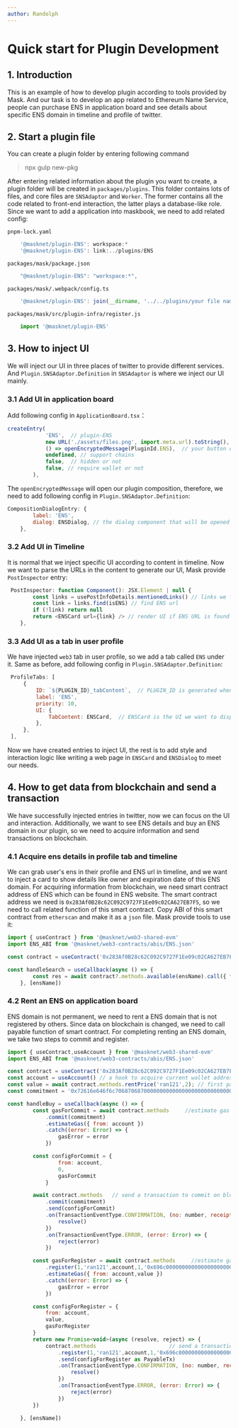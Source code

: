 ```yaml
---
author: Randolph
---
```


# Quick start for Plugin Development

## 1. Introduction

This is an example of how to develop plugin according to tools provided by Mask. And our task is to develop an app related to Ethereum Name Service, people can purchase ENS in application board and see details about specific ENS domain in timeline and profile of twitter.

## 2. Start a plugin file

You can create a plugin folder by entering following command

> npx gulp new-pkg

After entering related information about the plugin you want to create, a plugin folder will be created in `packages/plugins`. This folder contains lots of files, and core files are `SNSAdaptor` and `Worker`. The former contains all the code related to front-end interaction, the latter plays a database-like role.
Since we want to add a application into maskbook, we need to add related config:

`pnpm-lock.yaml`

```JavaScript
    '@masknet/plugin-ENS': workspace:*
    '@masknet/plugin-ENS': link:../plugins/ENS
```

`packages/mask/package.json`

```JavaScript
    "@masknet/plugin-ENS": "workspace:*",
```

`packages/mask/.webpack/config.ts`

```JavaScript
    '@masknet/plugin-ENS': join(__dirname, '../../plugins/your file name/src/'),
```

`packages/mask/src/plugin-infra/register.js`

```JavaScript
    import '@masknet/plugin-ENS'
```

## 3. How to inject UI

We will inject our UI in three places of twitter to provide different services. And `Plugin.SNSAdaptor.Definition` in `SNSAdaptor` is where we inject our UI mainly.

### 3.1 Add UI in application board

Add following config in `ApplicationBoard.tsx`：

```JavaScript
createEntry(
            'ENS',  // plugin-ENS
            new URL('./assets/files.png', import.meta.url).toString(),  // your icon image
            () => openEncryptedMessage(PluginId.ENS),  // your button click event
            undefined, // support chains
            false,  // hidden or not
            false, // require wallet or not
        ),
```

The `openEncryptedMessage` will open our plugin composition, therefore, we need to add following config in
`Plugin.SNSAdaptor.Definition`:

```JavaScript
CompositionDialogEntry: {
        label: 'ENS',
        dialog: ENSDialog, // the dialog component that will be opened when button clicked
    },
```

### 3.2 Add UI in Timeline

It is normal that we inject specific UI according to content in timeline. Now we want to parse the URLs in the content to generate our UI, Mask provide `PostInspector` entry:

```JavaScript
 PostInspector: function Component(): JSX.Element | null {
        const links = usePostInfoDetails.mentionedLinks() // links we find in timeline content
        const link = links.find(isENS) // find ENS url
        if (!link) return null
        return <ENSCard url={link} /> // render UI if ENS URL is found
    },
```

### 3.3 Add UI as a tab in user profile

We have injected `web3` tab in user profile, so we add a tab called `ENS` under it. Same as before, add following config in `Plugin.SNSAdaptor.Definition`:

```JavaScript
 ProfileTabs: [
     {
         ID: `${PLUGIN_ID}_tabContent`,  // PLUGIN_ID is generated when we use codegen command
         label: 'ENS',
         priority: 10,
         UI: {
             TabContent: ENSCard,  // ENSCard is the UI we want to display
         },
     },
 ],
```

Now we have created entries to inject UI, the rest is to add style and interaction logic like writing a web page in `ENSCard` and `ENSDialog` to meet our needs.

## 4. How to get data from blockchain and send a transaction

We have successfully injected entries in twitter, now we can focus on the UI and interaction. Additionally, we want to see ENS details and buy an ENS domain in our plugin, so we need to acquire information and send transactions on blockchain.

### 4.1 Acquire ens details in profile tab and timeline

We can grab user's ens in their profile and ENS url in timeline, and we want to inject a card to show details like owner and expiration date of this ENS domain. For acquiring information from blockchain, we need smart contract address of ENS which can be found in ENS website. The smart contract address we need is `0x283Af0B28c62C092C9727F1Ee09c02CA627EB7F5`, so we need to call related function of this smart contract.
Copy ABI of this smart contract from `etherscan` and make it as a `json` file. Mask provide tools to use it:

```JavaScript
import { useContract } from '@masknet/web3-shared-evm'
import ENS_ABI from '@masknet/web3-contracts/abis/ENS.json'

const contract = useContract('0x283Af0B28c62C092C9727F1Ee09c02CA627EB7F5', ENS_ABI)

const handleSearch = useCallback(async () => {
        const res = await contract?.methods.available(ensName).call({ from: account }) // we use call to use smart contract function without gas fee
    }, [ensName])
```

### 4.2 Rent an ENS on application board

ENS domain is not permanent, we need to rent a ENS domain that is not registered by others. Since data on blockchain is changed, we need to call payable function of smart contract. For completing renting an ENS domain, we take two steps to commit and register.

```JavaScript
import { useContract,useAccount } from '@masknet/web3-shared-evm'
import ENS_ABI from '@masknet/web3-contracts/abis/ENS.json'

const contract = useContract('0x283Af0B28c62C092C9727F1Ee09c02CA627EB7F5', ENS_ABI)
const account = useAccount() // a hook to acquire current wallet address
const value = await contract.methods.rentPrice('ran121',2); // first param is ENS name, second param is duration
const commitment = '0x72616e646f6c70687068700000000000000000000000000000000000000000'

const handleBuy = useCallback(async () => {
        const gasForCommit = await contract.methods     //estimate gas for commit function
            .commit(commitment)
            .estimateGas({ from: account })
            .catch((error: Error) => {
                gasError = error
            })

        const configForCommit = {
                from: account,
                0,
                gasForCommit
            }

        await contract.methods   // send a transaction to commit on blockchain
            .commit(commitment)
            .send(configForCommit)
            .on(TransactionEventType.CONFIRMATION, (no: number, receipt: TransactionReceipt) => {
                resolve()
            })
            .on(TransactionEventType.ERROR, (error: Error) => {
                reject(error)
            })

        const gasForRegister = await contract.methods     //estimate gas for register function
            .register(1,'ran121',account,1,'0x696c0000000000000000000000000000000000000000000000000000000000')
            .estimateGas({ from: account,value })
            .catch((error: Error) => {
                gasError = error
            })

        const configForRegister = {
            from: account,
            value,
            gasForRegister
        }
        return new Promise<void>(async (resolve, reject) => {
            contract.methods                       // send a transaction to register
                .register(1,'ran121',account,1,'0x696c0000000000000000000000000000000000000000000000000000000000')
                .send(configForRegister as PayableTx)
                .on(TransactionEventType.CONFIRMATION, (no: number, receipt: TransactionReceipt) => {
                    resolve()
                })
                .on(TransactionEventType.ERROR, (error: Error) => {
                    reject(error)
                })
        })

    }, [ensName])
```
